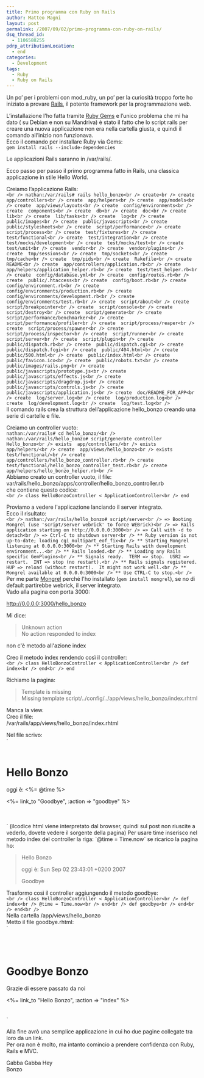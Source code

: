 ```yaml
---
title: Primo programma con Ruby on Rails
author: Matteo Magni
layout: post
permalink: /2007/09/02/primo-programma-con-ruby-on-rails/
dsq_thread_id:
  - 1106588255
pdrp_attributionLocation:
  - end
categories:
  - Development
tags:
  - Ruby
  - Ruby on Rails
---
```

Un po&#8217; per i problemi con mod_ruby, un po&#8217; per la curiosità troppo forte ho iniziato a provare [Rails][1], il potente framework per la programmazione web.

L&#8217;installazione l&#8217;ho fatta tramite [Ruby Gems][2] e l&#8217;unico problema che mi ha dato ( su Debian e non su Mandriva) è stato il fatto che lo script rails per creare una nuova applicazione non era nella cartella giusta, e quindi il comando all&#8217;inizio non funzionava.  
Ecco il comando per installare Ruby via Gems:  
`gem install rails --include-dependencies`

Le applicazioni Rails saranno in /var/rails/.

Ecco passo per passo il primo programma fatto in Rails, una classica applicazione in stile Hello World.

Creiamo l&#8217;applicazione Rails:  
`<br />
nathan:/var/rails# rails hello_bonzo<br />
      create<br />
      create  app/controllers<br />
      create  app/helpers<br />
      create  app/models<br />
      create  app/views/layouts<br />
      create  config/environments<br />
      create  components<br />
      create  db<br />
      create  doc<br />
      create  lib<br />
      create  lib/tasks<br />
      create  log<br />
      create  public/images<br />
      create  public/javascripts<br />
      create  public/stylesheets<br />
      create  script/performance<br />
      create  script/process<br />
      create  test/fixtures<br />
      create  test/functional<br />
      create  test/integration<br />
      create  test/mocks/development<br />
      create  test/mocks/test<br />
      create  test/unit<br />
      create  vendor<br />
      create  vendor/plugins<br />
      create  tmp/sessions<br />
      create  tmp/sockets<br />
      create  tmp/cache<br />
      create  tmp/pids<br />
      create  Rakefile<br />
      create  README<br />
      create  app/controllers/application.rb<br />
      create  app/helpers/application_helper.rb<br />
      create  test/test_helper.rb<br />
      create  config/database.yml<br />
      create  config/routes.rb<br />
      create  public/.htaccess<br />
      create  config/boot.rb<br />
      create  config/environment.rb<br />
      create  config/environments/production.rb<br />
      create  config/environments/development.rb<br />
      create  config/environments/test.rb<br />
      create  script/about<br />
      create  script/breakpointer<br />
      create  script/console<br />
      create  script/destroy<br />
      create  script/generate<br />
      create  script/performance/benchmarker<br />
      create  script/performance/profiler<br />
      create  script/process/reaper<br />
      create  script/process/spawner<br />
      create  script/process/inspector<br />
      create  script/runner<br />
      create  script/server<br />
      create  script/plugin<br />
      create  public/dispatch.rb<br />
      create  public/dispatch.cgi<br />
      create  public/dispatch.fcgi<br />
      create  public/404.html<br />
      create  public/500.html<br />
      create  public/index.html<br />
      create  public/favicon.ico<br />
      create  public/robots.txt<br />
      create  public/images/rails.png<br />
      create  public/javascripts/prototype.js<br />
      create  public/javascripts/effects.js<br />
      create  public/javascripts/dragdrop.js<br />
      create  public/javascripts/controls.js<br />
      create  public/javascripts/application.js<br />
      create  doc/README_FOR_APP<br />
      create  log/server.log<br />
      create  log/production.log<br />
      create  log/development.log<br />
      create  log/test.log<br />
`  
Il comando rails crea la struttura dell&#8217;applicazione hello_bonzo creando una serie di cartelle e file.

Creiamo un controller vuoto:  
`nathan:/var/rails# cd hello_bonzo/<br />
nathan:/var/rails/hello_bonzo# script/generate controller Hello_bonzo<br />
      exists  app/controllers/<br />
      exists  app/helpers/<br />
      create  app/views/hello_bonzo<br />
      exists  test/functional/<br />
      create  app/controllers/hello_bonzo_controller.rb<br />
      create  test/functional/hello_bonzo_controller_test.rb<br />
      create  app/helpers/hello_bonzo_helper.rb<br />
`  
Abbiamo creato un controller vuoto, il file:  
var/rails/hello\_bonzo/apps/controller/hello\_bonzo_controller.rb  
che contiene questo codice:  
`<br />
class HelloBonzoController < ApplicationController<br />
end`

Proviamo a vedere l'applicazione lanciando il server integrato.  
Ecco il risultato:  
`<br />
nathan:/var/rails/hello_bonzo# script/server<br />
=> Booting Mongrel (use 'script/server webrick' to force WEBrick)<br />
=> Rails application starting on http://0.0.0.0:3000<br />
=> Call with -d to detach<br />
=> Ctrl-C to shutdown server<br />
** Ruby version is not up-to-date; loading cgi_multipart_eof_fix<br />
** Starting Mongrel listening at 0.0.0.0:3000<br />
** Starting Rails with development environment...<br />
** Rails loaded.<br />
** Loading any Rails specific GemPlugins<br />
** Signals ready.  TERM => stop.  USR2 => restart.  INT => stop (no restart).<br />
** Rails signals registered.  HUP => reload (without restart).  It might not work well.<br />
** Mongrel available at 0.0.0.0:3000<br />
** Use CTRL-C to stop.<br />
`  
Per me parte [Mongrel][3] perché l'ho installato (`gem install mongrel`), se no di default partirebbe webrick, il server integrato.  
Vado alla pagina con porta 3000:

http://0.0.0.0:3000/hello_bonzo

Mi dice:

> Unknown action  
> No action responded to index

non c'è metodo all'azione index

Creo il metodo index rendendo così il controller:  
`<br />
class HelloBonzoController < ApplicationController<br />
	def index<br />
	end<br />
end`

Richiamo la pagina:

> Template is missing  
> Missing template script/../config/../app/views/hello_bonzo/index.rhtml 

Manca la view.  
Creo il file:  
/var/rails/app/views/hello_bonzo/index.rhtml

Nel file scrivo:  
`<html><br />
	<br />
	<body></p>
<h1>Hello Bonzo</h1>
<p>oggi è: <%= @time %></p>
<p><%= link_to "Goodbye", :action => "goodbye" %></p>
<p>	</body><br />
</html><br />
`  
(ilcodice html viene interpretato dal browser, quindi sul post non riuscite a vederlo, dovete vedere il sorgente della pagina)  
Per usare time inserisco nel metodo index del controller la riga:  
`@time = Time.now`  
se ricarico la pagina ho:

> Hello Bonzo
> 
> oggi è: Sun Sep 02 23:43:01 +0200 2007
> 
> Goodbye 

Trasformo così il controller aggiungendo il metodo goodbye:  
`<br />
class HelloBonzoController < ApplicationController<br />
	def index<br />
		@time = Time.now<br />
	end<br />
	def goodbye<br />
	end<br />
end<br />
`  
Nella cartella /app/views/hello_bonzo  
Metto il file goodbye.rhtml:  
`<br />
<html><br />
	<br />
	<body></p>
<h1>Goodbye Bonzo</h1>
<p>Grazie di essere passato da noi</p>
<p><%= link_to "Hello Bonzo", :action => "index" %><br />
	</body><br />
</html><br />
`

Alla fine avrò una semplice applicazione in cui ho due pagine collegate tra loro da un link.  
Per ora non è molto, ma intanto comincio a prendere confidenza con Ruby, Rails e MVC.

Gabba Gabba Hey  
Bonzo

<div class='kindleWidget kindleLight' >
  
</div>



 [1]: http://www.rubyonrails.org/
 [2]: http://rubyforge.org/projects/rubygems/
 [3]: http://mongrel.rubyforge.org/